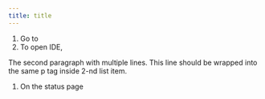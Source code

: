 ```yaml
---
title: title
---
```


1.  Go to 
1.  To open IDE,

 The second paragraph with multiple lines.
This line should be wrapped into the same p tag inside 2-nd list item.
1.  On the status page
